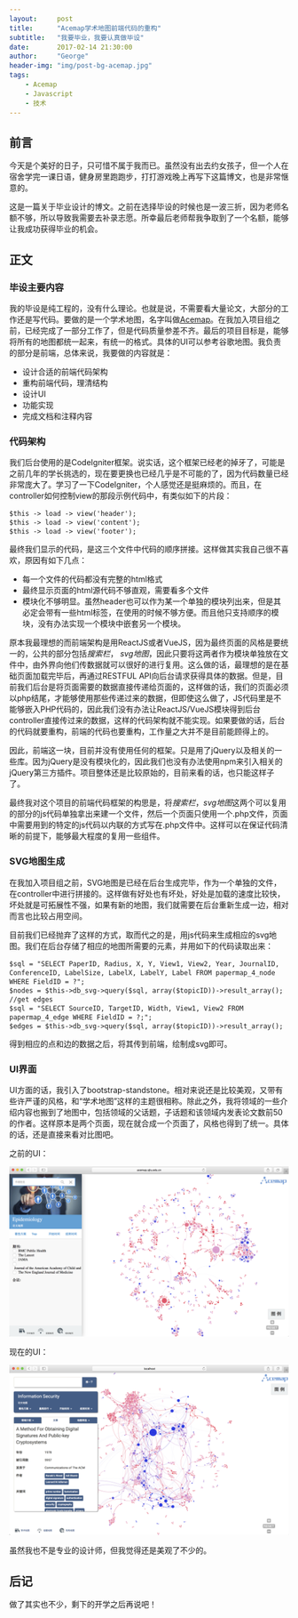 ```yaml
---
layout:     post
title:      "Acemap学术地图前端代码的重构"
subtitle:   "我要毕业，我要认真做毕设"
date:       2017-02-14 21:30:00
author:     "George"
header-img: "img/post-bg-acemap.jpg"
tags:
    - Acemap
    - Javascript
    - 技术
---
```


## 前言

今天是个美好的日子，只可惜不属于我而已。虽然没有出去约女孩子，但一个人在宿舍学完一课日语，健身房里跑跑步，打打游戏晚上再写下这篇博文，也是非常惬意的。

这是一篇关于毕业设计的博文。之前在选择毕设的时候也是一波三折，因为老师名额不够，所以导致我需要去补录志愿。所幸最后老师帮我争取到了一个名额，能够让我成功获得毕业的机会。

## 正文

### 毕设主要内容

我的毕设是纯工程的，没有什么理论。也就是说，不需要看大量论文，大部分的工作还是写代码。要做的是一个学术地图，名字叫做[Acemap](http://acemap.sjtu.edu.cn)。在我加入项目组之前，已经完成了一部分工作了，但是代码质量参差不齐。最后的项目目标是，能够将所有的地图都统一起来，有统一的格式。具体的UI可以参考谷歌地图。我负责的部分是前端，总体来说，我要做的内容就是：

- 设计合适的前端代码架构
- 重构前端代码，理清结构
- 设计UI
- 功能实现
- 完成文档和注释内容

### 代码架构

我们后台使用的是CodeIgniter框架。说实话，这个框架已经老的掉牙了，可能是之前几年的学长挑选的，现在要更换也已经几乎是不可能的了，因为代码数量已经非常庞大了。学习了一下CodeIgniter，个人感觉还是挺麻烦的。而且，在controller如何控制view的那段示例代码中，有类似如下的片段：

```
$this -> load -> view('header');
$this -> load -> view('content');
$this -> load -> view('footer');
```

最终我们显示的代码，是这三个文件中代码的顺序拼接。这样做其实我自己很不喜欢，原因有如下几点：

- 每一个文件的代码都没有完整的html格式
- 最终显示页面的html源代码不够直观，需要看多个文件
- 模块化不够明显。虽然header也可以作为某一个单独的模块列出来，但是其必定会带有一些html标签，在使用的时候不够方便。而且他只支持顺序的模块，没有办法实现一个模块中嵌套另一个模块。

原本我最理想的而前端架构是用ReactJS或者VueJS，因为最终页面的风格是要统一的，公共的部分包括*搜索栏*， *svg地图*，因此只要将这两者作为模块单独放在文件中，由外界向他们传数据就可以很好的进行复用。这么做的话，最理想的是在基础页面加载完毕后，再通过RESTFUL API向后台请求获得具体的数据。但是，目前我们后台是将页面需要的数据直接传递给页面的，这样做的话，我们的页面必须以php结尾，才能够使用那些传递过来的数据，但即使这么做了，JS代码里是不能够嵌入PHP代码的，因此我们没有办法让ReactJS/VueJS模块得到后台controller直接传过来的数据，这样的代码架构就不能实现。如果要做的话，后台的代码就要重构，前端的代码也要重构，工作量之大并不是目前能顾得上的。

因此，前端这一块，目前并没有使用任何的框架。只是用了jQuery以及相关的一些库。因为jQuery是没有模块化的，因此我们也没有办法使用npm来引入相关的jQuery第三方插件。项目整体还是比较原始的，目前来看的话，也只能这样子了。

最终我对这个项目的前端代码框架的构思是，将*搜索栏*，*svg地图*这两个可以复用的部分的js代码单独拿出来建一个文件，然后一个页面只使用一个.php文件，页面中需要用到的特定的js代码以内联的方式写在.php文件中。这样可以在保证代码清晰的前提下，能够最大程度的复用一些组件。

### SVG地图生成

在我加入项目组之前，SVG地图是已经在后台生成完毕，作为一个单独的文件，在controller中进行拼接的。这样做有好处也有坏处，好处是加载的速度比较快，坏处就是可拓展性不强，如果有新的地图，我们就需要在后台重新生成一边，相对而言也比较占用空间。

目前我们已经抛弃了这样的方式，取而代之的是，用js代码来生成相应的svg地图。我们在后台存储了相应的地图所需要的元素，并用如下的代码读取出来：

```
$sql = "SELECT PaperID, Radius, X, Y, View1, View2, Year, JournalID, ConferenceID, LabelSize, LabelX, LabelY, Label FROM papermap_4_node WHERE FieldID = ?";
$nodes = $this->db_svg->query($sql, array($topicID))->result_array();
//get edges
$sql = "SELECT SourceID, TargetID, Width, View1, View2 FROM papermap_4_edge WHERE FieldID = ?;";
$edges = $this->db_svg->query($sql, array($topicID))->result_array();
```

得到相应的点和边的数据之后，将其传到前端，绘制成svg即可。

### UI界面

UI方面的话，我引入了bootstrap-standstone。相对来说还是比较美观，又带有些许严谨的风格，和“学术地图”这样的主题很相称。除此之外，我将领域的一些介绍内容也搬到了地图中，包括领域的父话题，子话题和该领域内发表论文数前50的作者。这样原本是两个页面，现在就合成一个页面了，风格也得到了统一。具体的话，还是直接来看对比图吧。

之前的UI：

![img](/img/in-post/Acemap/1.png)

现在的UI：

![img](/img/in-post/Acemap/2.png)

虽然我也不是专业的设计师，但我觉得还是美观了不少的。

## 后记

做了其实也不少，剩下的开学之后再说吧！





